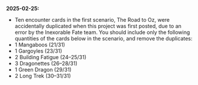 **2025-02-25:**
- Ten encounter cards in the first scenario, The Road to Oz, were accidentally duplicated when this project was first posted, due to an error by the Inexorable Fate team. You should include only the following quantities of the cards below in the scenario, and remove the duplicates:
- 1 Mangaboos (21/31)
- 1 Gargoyles (23/31)
- 2 Building Fatigue (24–25/31)
- 3 Dragonettes (26–28/31)
- 1 Green Dragon (29/31)
- 2 Long Trek (30–31/31)
